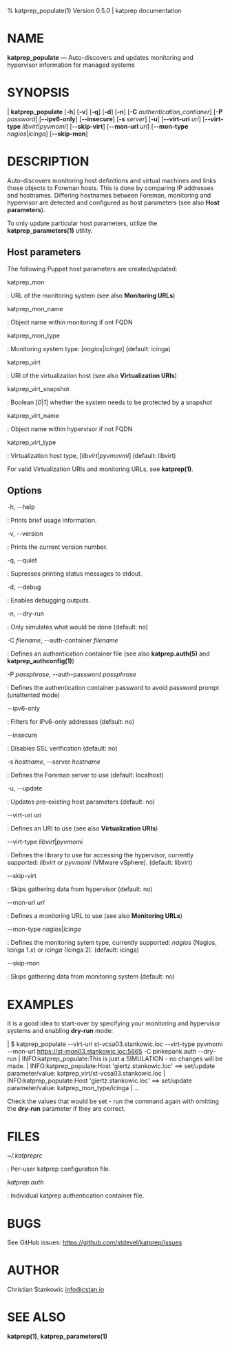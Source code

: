 % katprep_populate(1) Version 0.5.0 | katprep documentation

NAME
====

**katprep_populate** — Auto-discovers and updates monitoring and hypervisor information for managed systems

SYNOPSIS
========

| **katprep_populate** \[**-h**] \[**-v**] \[**-q**] \[**-d**] \[**-n**] \[**-C** _authentication\_contianer_] \[**-P** _password_] \[**--ipv6-only**] \[**--insecure**] \[**-s** _server_] \[**-u**] \[**--virt-uri** _uri_] \[**--virt-type** _libvirt_|_pyvmomi_] \[**--skip-virt**] \[**--mon-url** _url_] \[**--mon-type** _nagios_|_icinga_] \[**--skip-mon**]

DESCRIPTION
===========

Auto-discovers monitoring host definitions and virtual machines and links those objects to Foreman hosts. This is done by comparing IP addresses and hostnames. Differing hostnames between Foreman, monitoring and hypervisor are detected and configured as host parameters (see also **Host parameters**).

To only update particular host parameters, utilize the **katprep_parameters(1)** utility.


Host parameters
---------------

The following Puppet host parameters are created/updated:

katprep_mon

:   URL of the monitoring system (see also **Monitoring URLs**)

katprep_mon_name

:   Object name within monitoring if ont FQDN

katprep_mon_type

:   Monitoring system type: \[_nagios_|_icinga_] (default: icinga)

katprep_virt

:   URI of the virtualization host (see also **Virtualization URIs**)

katprep_virt_snapshot

:   Boolean \[_0_|_1_] whether the system needs to be protected by a snapshot

katprep_virt_name

:   Object name within hypervisor if not FQDN

katprep_virt_type

:   Virtualization host type, \[_libvirt_|_pyvmovmi_] (default: libvirt)

For valid Virtualization URIs and monitoring URLs, see **katprep(1)**.

Options
-------

-h, --help

:   Prints brief usage information.

-v, --version

:   Prints the current version number.

-q, --quiet

:   Supresses printing status messages to stdout.

-d, --debug

:   Enables debugging outputs.

-n, --dry-run

:   Only simulates what would be done (default: no)

-C _filename_, --auth-container _filename_

:   Defines an authentication container file (see also **katprep.auth(5)** and **katprep_authconfig(1)**)

-P _passphrase_, --auth-password _passphrase_

:   Defines the authentication container password to avoid password prompt (unattented mode)

--ipv6-only

:   Filters for IPv6-only addresses (default: no)

--insecure

:   Disables SSL verification (default: no)

-s _hostname_, --server _hostname_

:   Defines the Foreman server to use (default: localhost)

-u, --update

:   Updates pre-existing host parameters (default: no)

--virt-uri _uri_

:   Defines an URI to use (see also **Virtualization URIs**)

--virt-type _libvirt_|_pyvmomi_

:   Defines the library to use for accessing the hypervisor, currently supported: _libvirt_ or _pyvmomi_ (VMware vSphere). (default: libvirt)

--skip-virt

:   Skips gathering data from hypervisor (default: no)

--mon-url _url_

:   Defines a monitoring URL to use (see also **Monitoring URLs**)

--mon-type _nagios_|_icinga_

:   Defines the monitoring sytem type, currently supported: _nagios_ (Nagios, Icinga 1.x) or _icinga_ (Icinga 2). (default: icinga)

--skip-mon

:   Skips gathering data from monitoring system (default: no)

EXAMPLES
========

It is a good idea to start-over by specifying your monitoring and hypervisor systems and enabling **dry-run** mode:

| $ katprep_populate --virt-uri st-vcsa03.stankowic.loc --virt-type pyvmomi --mon-url https://st-mon03.stankowic.loc:5665 -C pinkepank.auth --dry-run
| INFO:katprep_populate:This is just a SIMULATION - no changes will be made.
| INFO:katprep_populate:Host 'giertz.stankowic.loc' ==> set/update parameter/value: katprep_virt/st-vcsa03.stankowic.loc
| INFO:katprep_populate:Host 'giertz.stankowic.loc' ==> set/update parameter/value: katprep_mon_type/icinga
| ...

Check the values that would be set - run the command again with omitting the **dry-run** parameter if they are correct.

FILES
=====

*~/.katpreprc*

:   Per-user katprep configuration file.

*katprep.auth*

:   Individual katprep authentication container file.

BUGS
====

See GitHub issues: <https://github.com/stdevel/katprep/issues>

AUTHOR
======

Christian Stankowic <info@cstan.io>

SEE ALSO
========

**katprep(1)**, **katprep_parameters(1)**
